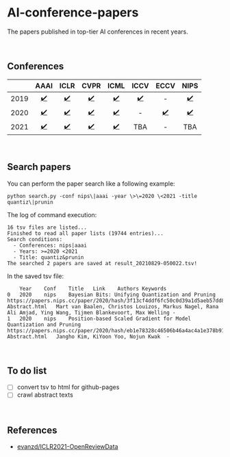 # AI-conference-papers
The papers published in top-tier AI conferences in recent years.

<br>

## Conferences
| | AAAI | ICLR | CVPR | ICML | ICCV | ECCV | NIPS |
| :---: | :---: | :---: | :---: | :---: | :---: | :---: | :---: |
| 2019 | [:heavy_check_mark:](paperlist/paperlist_aaai2019.tsv) | [:heavy_check_mark:](paperlist/paperlist_iclr2019.tsv) | [:heavy_check_mark:](paperlist/paperlist_cvpr2019.tsv) | [:heavy_check_mark:](paperlist/paperlist_icml2019.tsv) | [:heavy_check_mark:](paperlist/paperlist_iccv2019.tsv) | - | [:heavy_check_mark:](paperlist/paperlist_nips2019.tsv) |
| 2020 | [:heavy_check_mark:](paperlist/paperlist_aaai2020.tsv) | [:heavy_check_mark:](paperlist/paperlist_iclr2020.tsv) | [:heavy_check_mark:](paperlist/paperlist_cvpr2020.tsv) | [:heavy_check_mark:](paperlist/paperlist_icml2020.tsv) | - | [:heavy_check_mark:](paperlist/paperlist_eccv2020.tsv) | [:heavy_check_mark:](paperlist/paperlist_nips2020.tsv) |
| 2021 | [:heavy_check_mark:](paperlist/paperlist_aaai2021.tsv) | [:heavy_check_mark:](paperlist/paperlist_iclr2021.tsv) | [:heavy_check_mark:](paperlist/paperlist_cvpr2021.tsv) | [:heavy_check_mark:](paperlist/paperlist_icml2021.tsv) | TBA | - | TBA |

<br>

## Search papers
You can perform the paper search like a following example:
```
python search.py -conf nips\|aaai -year \>\=2020 \<2021 -title quantiz\|prunin
```
The log of command execution:
```
16 tsv files are listed...
Finished to read all paper lists (19744 entries)...
Search conditions:
  - Conferences: nips|aaai
  - Years: >=2020 <2021
  - Title: quantiz&prunin
The searched 2 papers are saved at result_20210829-050022.tsv!
```
In the saved tsv file:
```
	Year	Conf	Title	Link	Authors	Keywords
0	2020	nips	Bayesian Bits: Unifying Quantization and Pruning	https://papers.nips.cc/paper/2020/hash/3f13cf4ddf6fc50c0d39a1d5aeb57dd8-Abstract.html	Mart van Baalen, Christos Louizos, Markus Nagel, Rana Ali Amjad, Ying Wang, Tijmen Blankevoort, Max Welling	-
1	2020	nips	Position-based Scaled Gradient for Model Quantization and Pruning	https://papers.nips.cc/paper/2020/hash/eb1e78328c46506b46a4ac4a1e378b91-Abstract.html	Jangho Kim, KiYoon Yoo, Nojun Kwak	-
```

<br>

## To do list
- [ ] convert tsv to html for github-pages
- [ ] crawl abstract texts

<br>

## References
- [evanzd/ICLR2021-OpenReviewData](https://github.com/evanzd/ICLR2021-OpenReviewData)
